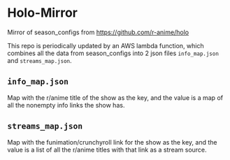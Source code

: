# Holo-Mirror
Mirror of season_configs from https://github.com/r-anime/holo

This repo is periodically updated by an AWS lambda function, which combines all the data from season_configs into 2 json files `info_map.json` and `streams_map.json`.

## `info_map.json`
Map with the r/anime title of the show as the key, and the value is a map of all the nonempty info links the show has.

## `streams_map.json`
Map with the funimation/crunchyroll link for the show as the key, and the value is a list of all the r/anime titles with that link as a stream source.
